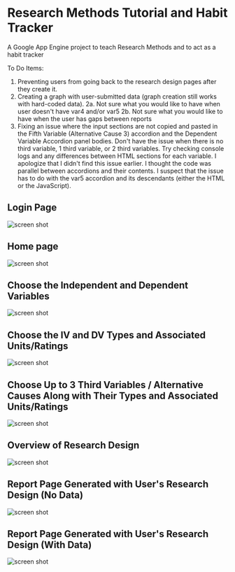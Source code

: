 # Research Methods Tutorial and Habit Tracker
A Google App Engine project to teach Research Methods and to act as a habit tracker

To Do Items:
1. Preventing users from going back to the research design pages after they create it.
2. Creating a graph with user-submitted data (graph creation still works with hard-coded data).
     2a. Not sure what you would like to have when user doesn't have var4 and/or var5
     2b. Not sure what you would like to have when the user has gaps between reports
3. Fixing an issue where the input sections are not copied and pasted in the Fifth Variable (Alternative Cause 3) accordion and the Dependent Variable Accordion panel bodies. Don't have the issue when there is no third variable, 1 third variable, or 2 third variables. Try checking console logs and any differences between HTML sections for each variable. I apologize that I didn't find this issue earlier. I thought the code was parallel between accordions and their contents. I suspect that the issue has to do with the var5 accordion and its descendants (either the HTML or the JavaScript).



## Login Page
![screen shot](https://user-images.githubusercontent.com/37961338/65352328-5fd87f00-dbb8-11e9-8633-e6c7c477388f.png)
## Home page
![screen shot](https://user-images.githubusercontent.com/37961338/65352332-62d36f80-dbb8-11e9-8adf-a6e5bae4607b.png)
## Choose the Independent and Dependent Variables
![screen shot](https://user-images.githubusercontent.com/37961338/65352334-6535c980-dbb8-11e9-9b75-2ea06ab2c230.png)
## Choose the IV and DV Types and Associated Units/Ratings
![screen shot](https://user-images.githubusercontent.com/37961338/65352339-66ff8d00-dbb8-11e9-9b89-94286915f0f6.png)
## Choose Up to 3 Third Variables / Alternative Causes Along with Their Types and Associated Units/Ratings
![screen shot](https://user-images.githubusercontent.com/37961338/65352342-68c95080-dbb8-11e9-84d1-b9ea9c99386f.png)
## Overview of Research Design
![screen shot](https://user-images.githubusercontent.com/37961338/65352347-6a931400-dbb8-11e9-8c50-4733374b00a8.png)
## Report Page Generated with User's Research Design (No Data)
![screen shot](https://user-images.githubusercontent.com/37961338/65352350-6cf56e00-dbb8-11e9-9daa-faf48c14c9ab.png)
## Report Page Generated with User's Research Design (With Data)
![screen shot](https://user-images.githubusercontent.com/37961338/65352362-72eb4f00-dbb8-11e9-8ef9-900d579c9858.png)

